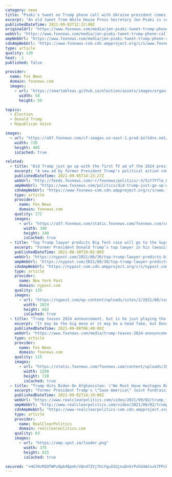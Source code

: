```yaml
---
category: news
title: "Psaki's tweet on Trump phone call with Ukraine president comes back to haunt her"
excerpt: "An old tweet from White House Press Secretary Jen Psaki is coming back to haunt her amid reports of the controversial July phone call between President Biden and then-Afghan President Ashraf Ghani amid the military withdrawal from Afghanistan."
publishedDateTime: 2021-09-02T12:22:00Z
originalUrl: "https://www.foxnews.com/media/jen-psaki-tweet-trump-phone-call-ukraine"
webUrl: "https://www.foxnews.com/media/jen-psaki-tweet-trump-phone-call-ukraine"
ampWebUrl: "https://www.foxnews.com/media/jen-psaki-tweet-trump-phone-call-ukraine.amp"
cdnAmpWebUrl: "https://www-foxnews-com.cdn.ampproject.org/c/s/www.foxnews.com/media/jen-psaki-tweet-trump-phone-call-ukraine.amp"
type: article
quality: 130
heat: -1
published: false

provider:
  name: Fox News
  domain: foxnews.com
  images:
    - url: "https://smartableai.github.io/election/assets/images/organizations/foxnews.com-50x50.jpg"
      width: 50
      height: 50

topics:
  - Election
  - Donald Trump
  - Republican Voice

images:
  - url: "https://a57.foxnews.com/cf-images.us-east-1.prod.boltdns.net/v1/static/694940094001/6ba3eee9-d77a-430e-840a-54c72dfe78bf/914ba46a-c701-48bc-a60d-9d53749226fa/1280x720/match/720/405/image.jpg?ve=1&tl=1"
    width: 720
    height: 405
    isCached: true

related:
  - title: "Did Trump just go up with the first TV ad of the 2024 presidential campaign?"
    excerpt: "A new ad by former President Trump's political action committee that blasts President Biden over the U.S. exit from Afghanistan can be seen as the first TV ad of the 2024 presidential campaign"
    publishedDateTime: 2021-09-05T14:23:27Z
    webUrl: "http://feeds.foxnews.com/~r/foxnews/politics/~3/5iY7Yflm_LQ/did-trump-just-go-up-with-the-first-tv-ad-of-the-2024-presidential-campaign"
    ampWebUrl: "https://www.foxnews.com/politics/did-trump-just-go-up-with-the-first-tv-ad-of-the-2024-presidential-campaign.amp"
    cdnAmpWebUrl: "https://www-foxnews-com.cdn.ampproject.org/c/s/www.foxnews.com/politics/did-trump-just-go-up-with-the-first-tv-ad-of-the-2024-presidential-campaign.amp"
    type: article
    provider:
      name: Fox News
      domain: foxnews.com
    quality: 172
    images:
      - url: "https://a57.foxnews.com/static.foxnews.com/foxnews.com/content/uploads/2019/03/340/340/PaulSteinhauser.jpg?ve=1&tl=1"
        width: 340
        height: 340
        isCached: true
  - title: "Top Trump lawyer predicts Big Tech case will go to the Supreme Court"
    excerpt: "Former President Donald Trump’s top lawyer in his lawsuit against Google, Facebook and Twitter believes the case will be decided by the Supreme Court."
    publishedDateTime: 2021-08-30T19:02:00Z
    webUrl: "https://nypost.com/2021/08/30/top-trump-lawyer-predicts-big-tech-case-will-go-to-the-supreme-court/"
    ampWebUrl: "https://nypost.com/2021/08/30/top-trump-lawyer-predicts-big-tech-case-will-go-to-the-supreme-court/amp/"
    cdnAmpWebUrl: "https://nypost-com.cdn.ampproject.org/c/s/nypost.com/2021/08/30/top-trump-lawyer-predicts-big-tech-case-will-go-to-the-supreme-court/amp/"
    type: article
    provider:
      name: New York Post
      domain: nypost.com
    quality: 135
    images:
      - url: "https://nypost.com/wp-content/uploads/sites/2/2021/08/coale-comp-04.jpg?quality=90&strip=all&w=1024"
        width: 1024
        height: 682
        isCached: true
  - title: "Trump teases 2024 announcement, but is he just playing the media?"
    excerpt: "It may be the big move or it may be a head fake, but Donald Trump wants you to believe he’s about to start running for president."
    publishedDateTime: 2021-09-08T06:48:00Z
    webUrl: "https://www.foxnews.com/media/trump-teases-2024-announcement-just-playing-media"
    type: article
    provider:
      name: Fox News
      domain: foxnews.com
    quality: 115
    images:
      - url: "https://static.foxnews.com/foxnews.com/content/uploads/2021/08/Trump-Biden-split-2.jpg"
        width: 1280
        height: 720
        isCached: true
  - title: "Trump Hits Biden On Afghanistan: \"We Must Have Hostages Released And Our Military Equipment Returned Now\""
    excerpt: "Former President Trump's \"Save America\" Joint Fundraising Committee is not technically a political action committee and not technically an election campaign, but they released this ad slamming President Biden's performance on Afghanistan."
    publishedDateTime: 2021-09-02T14:19:00Z
    webUrl: "https://www.realclearpolitics.com/video/2021/09/02/trump_team_ad_on_afghanistan_we_must_have_hostages_released_and_our_military_equipment_returned_now.html"
    ampWebUrl: "http://www.realclearpolitics.com/video/2021/09/02/trump_team_ad_on_afghanistan_we_must_have_hostages_released_and_our_military_equipment_returned_now.amp.html"
    cdnAmpWebUrl: "https://www-realclearpolitics-com.cdn.ampproject.org/c/www.realclearpolitics.com/video/2021/09/02/trump_team_ad_on_afghanistan_we_must_have_hostages_released_and_our_military_equipment_returned_now.amp.html"
    type: article
    provider:
      name: RealClearPolitics
      domain: realclearpolitics.com
    quality: 83
    images:
      - url: "https://amp.spot.im/loader.png"
        width: 375
        height: 815
        isCached: true

secured: "+HG7HcMZUTWPu9pb48pmh/VQnd7ZVj7UcYquSSGjnuDnVrPxhG4ACxvk7FPcbsDoAcRJlSNim2hAvgXqZ6z2Lmqynz/cTCBvYEhfRb6yu7fnxkL4tBkikmKC8qIqyYPpP7jF0JqcmhiERe3hewA+45IOdJ6QVg583HhIozR3u31SLUfxyaqx4sNHUaHnxBN3CH7JorYBbr0lfbBez5DcCsz6mENro9vzG+S7GLGMy1kqTb3/o+4Z9NHgUAPf27of7XUD/jOmqWIZBFxrLo6aTaB5sZcL9zDM294E8Nyrb/GOnL2qJHqtxkOGkZaELvT3IIPKi+0AvMetN5VRJ+UlARzk7xTCjwYy6Y0EirPv+8U=;198De4t379XItxbuyTlcEA=="
---
```


